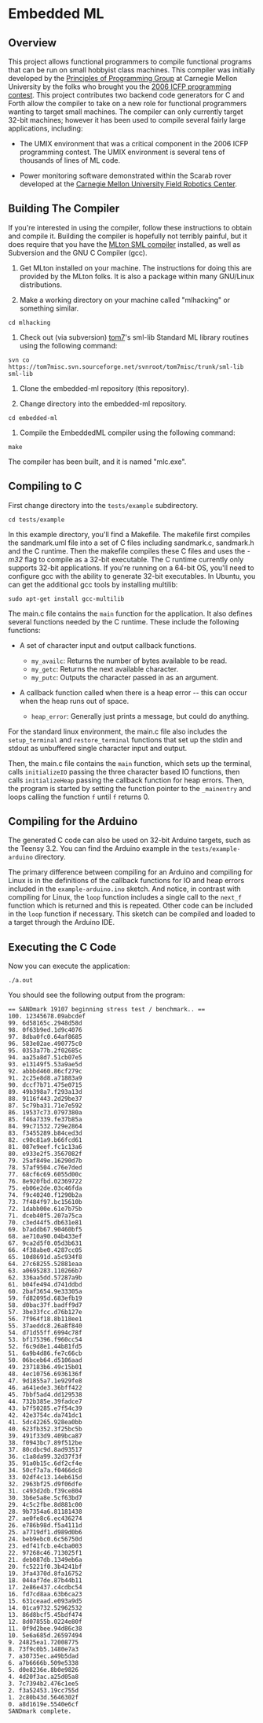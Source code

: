 # Embedded ML

## Overview

This project allows functional programmers to compile functional
programs that can be run on small hobbyist class machines. This
compiler was initially developed by the 
[Principles of Programming Group](http://www.cs.cmu.edu/afs/cs/Web/Groups/pop/pop.html)
at Carnegie Mellon University by the folks
who brought you the [2006 ICFP programming contest](http://www.boundvariable.org).
This project contributes two backend code
generators for C and Forth allow the compiler to take on a new role
for functional programmers wanting to target small machines.  The
compiler can only currently target 32-bit machines; however it has
been used to compile several fairly large applications, including:

* The UMIX environment that was a critical component in the 2006
ICFP programming contest.  The UMIX environment is several tens of
thousands of lines of ML code.

* Power monitoring software demonstrated within the Scarab rover
developed at the [Carnegie Mellon
University Field Robotics Center](http://www.frc.ri.cmu.edu).

## Building The Compiler

If you're interested in using the compiler, follow these
instructions to obtain and compile it.  Building the compiler is
hopefully not terribly painful, but it does require that you have the
[MLton SML compiler](http://mlton.org) installed, as well
as Subversion and the GNU C Compiler (gcc).

1. Get MLton installed on your machine.  The instructions for doing this
are provided by the MLton folks.  It is also a package within many
GNU/Linux distributions.

1. Make a working directory on your machine called "mlhacking" or something similar.

`cd mlhacking`

1. Check out (via subversion) [tom7](http://tom7.org)'s
sml-lib Standard ML library routines using the following command:

`svn co https://tom7misc.svn.sourceforge.net/svnroot/tom7misc/trunk/sml-lib sml-lib`

1. Clone the embedded-ml repository (this repository).

1. Change directory into the embedded-ml repository.

`cd embedded-ml`

1. Compile the EmbeddedML compiler using the following command:

`make`

The compiler has been built, and it is named "mlc.exe".  

## Compiling to C

First change directory into the `tests/example` subdirectory.

`cd tests/example`

In this example directory, you'll find a Makefile.  The makefile first compiles the sandmark.uml file into a set of C files including sandmark.c, sandmark.h and the C runtime.  Then the makefile compiles these C files and uses the *-m32* flag to compile as a 32-bit executable.  The C runtime currently only supports 32-bit applications.  If you're running on a 64-bit OS, you'll need to configure gcc with the ability to generate 32-bit executables.  In Ubuntu, you can get the additional gcc tools by installing multilib:
 
`sudo apt-get install gcc-multilib`
 
The main.c file contains the `main` function for the application.  It also defines several functions needed by the C runtime.  These include the following functions:

- A set of character input and output callback functions.
  - `my_availc`: Returns the number of bytes available to be read.
  - `my_getc`: Returns the next available character.
  - `my_putc`: Outputs the character passed in as an argument.
  
- A callback function called when there is a heap error -- this can occur when the heap runs out of space.
  - `heap_error`: Generally just prints a message, but could do anything. 

For the standard linux environment, the main.c file also includes the `setup_terminal` and `restore_terminal` functions that set up the stdin and stdout as unbuffered single character input and output.

Then, the main.c file contains the `main` function, which sets up the terminal, calls `initializeIO` passing the three character based IO functions, then calls `initializeHeap` passing the callback function for heap errors.  Then, the program is started by setting the function pointer to the `_mainentry` and loops calling the function `f` until `f` returns 0.

## Compiling for the Arduino

The generated C code can also be used on 32-bit Arduino targets, such as the Teensy 3.2.  You can find the Arduino example in the `tests/example-arduino` directory.   

The primary difference between compiling for an Arduino and compiling for Linux is in the definitions of the callback functions for IO and heap errors included in the `example-arduino.ino` sketch.  And notice, in contrast with compiling for Linux, the `loop` function includes a single call to the `next_f` function which is returned and this is repeated.  Other code can be included in the `loop` function if necessary.  This sketch can be compiled and loaded to a target through the Arduino IDE.

## Executing the C Code

Now you can execute the application:

`./a.out`

You should see the following output from the program:

```
== SANDmark 19107 beginning stress test / benchmark.. ==
100. 12345678.09abcdef
99. 6d58165c.2948d58d
98. 0f63b9ed.1d9c4076
97. 8dba0fc0.64af8685
96. 583e02ae.490775c0
95. 0353a77b.2f02685c
94. aa25a8d7.51cb07e5
93. e13149f5.53a9ae5d
92. abbbd460.86cf279c
91. 2c25e8d8.a71883a9
90. dccf7b71.475e0715
89. 49b398a7.f293a13d
88. 9116f443.2d29be37
87. 5c79ba31.71e7e592
86. 19537c73.0797380a
85. f46a7339.fe37b85a
84. 99c71532.729e2864
83. f3455289.b84ced3d
82. c90c81a9.b66fcd61
81. 087e9eef.fc1c13a6
80. e933e2f5.3567082f
79. 25af849e.16290d7b
78. 57af9504.c76e7ded
77. 68cf6c69.6055d00c
76. 8e920fbd.02369722
75. eb06e2de.03c46fda
74. f9c40240.f1290b2a
73. 7f484f97.bc15610b
72. 1dabb00e.61e7b75b
71. dceb40f5.207a75ca
70. c3ed44f5.db631e81
69. b7addb67.90460bf5
68. ae710a90.04b433ef
67. 9ca2d5f0.05d3b631
66. 4f38abe0.4287cc05
65. 10d8691d.a5c934f8
64. 27c68255.52881eaa
63. a0695283.110266b7
62. 336aa5dd.57287a9b
61. b04fe494.d741ddbd
60. 2baf3654.9e33305a
59. fd82095d.683efb19
58. d0bac37f.badff9d7
57. 3be33fcc.d76b127e
56. 7f964f18.8b118ee1
55. 37aeddc8.26a8f840
54. d71d55ff.6994c78f
53. bf175396.f960cc54
52. f6c9d8e1.44b81fd5
51. 6a9b4d86.fe7c66cb
50. 06bceb64.d5106aad
49. 237183b6.49c15b01
48. 4ec10756.6936136f
47. 9d1855a7.1e929fe8
46. a641ede3.36bff422
45. 7bbf5ad4.dd129538
44. 732b385e.39fadce7
43. b7f50285.e7f54c39
42. 42e3754c.da741dc1
41. 5dc42265.928ea0bb
40. 623fb352.3f25bc5b
39. 491f33d9.409bca87
38. f0943bc7.89f512be
37. 80cdbc9d.8ad93517
36. c1a8da99.32d37f3f
35. 91a0b15c.6df2cf4e
34. 50cf7a7a.f0466dc8
33. 02df4c13.14eb615d
32. 2963bf25.d9f06dfe
31. c493d2db.f39ce804
30. 3b6e5a8e.5cf63bd7
29. 4c5c2fbe.8d881c00
28. 9b7354a6.81181438
27. ae0fe8c6.ec436274
26. e786b98d.f5a4111d
25. a7719df1.d989d0b6
24. beb9ebc0.6c56750d
23. edf41fcb.e4cba003
22. 97268c46.713025f1
21. deb087db.1349eb6a
20. fc5221f0.3b4241bf
19. 3fa4370d.8fa16752
18. 044af7de.87b44b11
17. 2e86e437.c4cdbc54
16. fd7cd8aa.63b6ca23
15. 631ceaad.e093a9d5
14. 01ca9732.52962532
13. 86d8bcf5.45bdf474
12. 8d07855b.0224e80f
11. 0f9d2bee.94d86c38
10. 5e6a685d.26597494
9. 24825ea1.72008775
8. 73f9c0b5.1480e7a3
7. a30735ec.a49b5dad
6. a7b6666b.509e5338
5. d0e8236e.8b0e9826
4. 4d20f3ac.a25d05a8
3. 7c7394b2.476c1ee5
2. f3a52453.19cc755d
1. 2c80b43d.5646302f
0. a8d1619e.5540e6cf
SANDmark complete.
```
